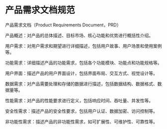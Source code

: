 # 产品需求文档规范


产品需求文档（Product Requirements Document，PRD）

产品概述：对产品的总体描述、目标市场、核心功能和优势进行概括性介绍。

用户需求：对用户需求和期望进行详细描述，包括用户故事、用户场景和使用案例等。

功能需求：详细描述产品的功能需求，包括各个功能模块、功能点和功能规格等。

用户界面：描述产品的用户界面设计，包括界面布局、交互方式、视觉设计等。

数据需求：对产品需要处理和存储的数据进行描述，包括数据结构、数据格式、数据量等。

性能需求：对产品的性能要求进行定义，包括响应时间、吞吐量、并发性等。

安全性需求：描述产品的安全性要求，包括用户认证、数据加密、访问控制等。

非功能性需求：描述产品的非功能性需求，如可扩展性、可维护性、可靠性等。